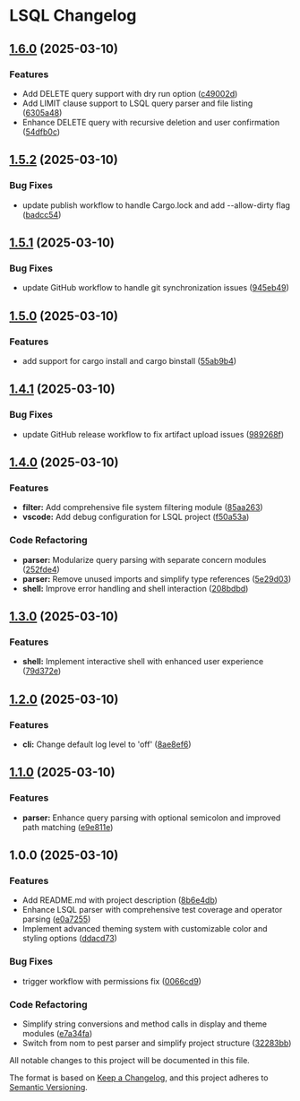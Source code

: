 # LSQL Changelog

## [1.6.0](https://github.com/faltawy/lsql/compare/v1.5.2...v1.6.0) (2025-03-10)

### Features

* Add DELETE query support with dry run option ([c49002d](https://github.com/faltawy/lsql/commit/c49002da8bdf4facb876e42ff005ce6c71751f99))
* Add LIMIT clause support to LSQL query parser and file listing ([6305a48](https://github.com/faltawy/lsql/commit/6305a48b49dbdb093e7f17104a214124e52e1f1f))
* Enhance DELETE query with recursive deletion and user confirmation ([54dfb0c](https://github.com/faltawy/lsql/commit/54dfb0c483da338d23757b71f896b0ff003922a7))

## [1.5.2](https://github.com/faltawy/lsql/compare/v1.5.1...v1.5.2) (2025-03-10)

### Bug Fixes

* update publish workflow to handle Cargo.lock and add --allow-dirty flag ([badcc54](https://github.com/faltawy/lsql/commit/badcc5484b3ed2cf531ba3f6ba7418fc5102e625))

## [1.5.1](https://github.com/faltawy/lsql/compare/v1.5.0...v1.5.1) (2025-03-10)

### Bug Fixes

* update GitHub workflow to handle git synchronization issues ([945eb49](https://github.com/faltawy/lsql/commit/945eb49479cafc45ea4c7483647541a0d2442610))

## [1.5.0](https://github.com/faltawy/lsql/compare/v1.4.1...v1.5.0) (2025-03-10)

### Features

* add support for cargo install and cargo binstall ([55ab9b4](https://github.com/faltawy/lsql/commit/55ab9b46de2ab0f33decfa397bc199e57e50e1c8))

## [1.4.1](https://github.com/faltawy/lsql/compare/v1.4.0...v1.4.1) (2025-03-10)

### Bug Fixes

* update GitHub release workflow to fix artifact upload issues ([989268f](https://github.com/faltawy/lsql/commit/989268f9751e7e0b068726f558f49235b739118c))

## [1.4.0](https://github.com/faltawy/lsql/compare/v1.3.0...v1.4.0) (2025-03-10)

### Features

* **filter:** Add comprehensive file system filtering module ([85aa263](https://github.com/faltawy/lsql/commit/85aa26395a647c68bfcb4f653f78a02fa246f3da))
* **vscode:** Add debug configuration for LSQL project ([f50a53a](https://github.com/faltawy/lsql/commit/f50a53abc1875ef163851c18e120480225d5b9ff))

### Code Refactoring

* **parser:** Modularize query parsing with separate concern modules ([252fde4](https://github.com/faltawy/lsql/commit/252fde41580974e453a6eea6848afb486ea96769))
* **parser:** Remove unused imports and simplify type references ([5e29d03](https://github.com/faltawy/lsql/commit/5e29d034e009cfecbed8aaf6117dc7a4aeae5d5c))
* **shell:** Improve error handling and shell interaction ([208bdbd](https://github.com/faltawy/lsql/commit/208bdbd327565c585208278177d33eea5819b8c0))

## [1.3.0](https://github.com/faltawy/lsql/compare/v1.2.0...v1.3.0) (2025-03-10)

### Features

* **shell:** Implement interactive shell with enhanced user experience ([79d372e](https://github.com/faltawy/lsql/commit/79d372e015077205405ba564ff3541c1191d5829))

## [1.2.0](https://github.com/faltawy/lsql/compare/v1.1.0...v1.2.0) (2025-03-10)

### Features

* **cli:** Change default log level to 'off' ([8ae8ef6](https://github.com/faltawy/lsql/commit/8ae8ef6afeb7f2c5b49c4a58a4597b4fb38194b5))

## [1.1.0](https://github.com/faltawy/lsql/compare/v1.0.0...v1.1.0) (2025-03-10)

### Features

* **parser:** Enhance query parsing with optional semicolon and improved path matching ([e9e811e](https://github.com/faltawy/lsql/commit/e9e811ed5b56aeae0daf8730898c2bbce4a4604f))

## 1.0.0 (2025-03-10)

### Features

* Add README.md with project description ([8b6e4db](https://github.com/faltawy/lsql/commit/8b6e4db48617446af740faf76375ea1d6bc37d1c))
* Enhance LSQL parser with comprehensive test coverage and operator parsing ([e0a7255](https://github.com/faltawy/lsql/commit/e0a725510356327c4c021eca70afe9654329d686))
* Implement advanced theming system with customizable color and styling options ([ddacd73](https://github.com/faltawy/lsql/commit/ddacd7372b627078ddefc98f30a6d1fed8d288e4))

### Bug Fixes

* trigger workflow with permissions fix ([0066cd9](https://github.com/faltawy/lsql/commit/0066cd92c9195b8d9a9ef785ea9b3354f386c433))

### Code Refactoring

* Simplify string conversions and method calls in display and theme modules ([e7a34fa](https://github.com/faltawy/lsql/commit/e7a34fae55317aa41630c8f27520a591e264dd9e))
* Switch from nom to pest parser and simplify project structure ([32283bb](https://github.com/faltawy/lsql/commit/32283bbc854dff350a008ebb25529ab77f8706ab))

All notable changes to this project will be documented in this file.

The format is based on [Keep a Changelog](https://keepachangelog.com/en/1.0.0/),
and this project adheres to [Semantic Versioning](https://semver.org/spec/v2.0.0.html).
